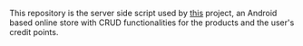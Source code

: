 This repository is the server side script used by [this](https://github.com/vincecelemin/Android-Online-Store-Project-using-REST) project, an Android based online store with CRUD functionalities for the products and the user's credit points.